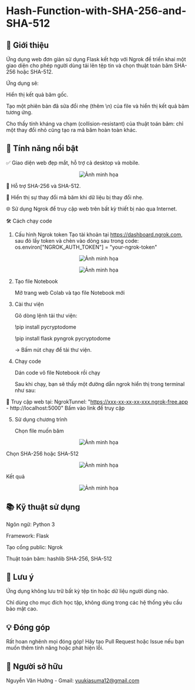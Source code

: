 # Hash-Function-with-SHA-256-and-SHA-512
📌 Giới thiệu
---
Ứng dụng web đơn giản sử dụng Flask kết hợp với Ngrok để triển khai một giao diện cho phép người dùng tải lên tệp tin và chọn thuật toán băm SHA-256 hoặc SHA-512. 

Ứng dụng sẽ:

   Hiển thị kết quả băm gốc.

   Tạo một phiên bản đã sửa đổi nhẹ (thêm \n) của file và hiển thị kết quả băm tương ứng.

   Cho thấy tính kháng va chạm (collision-resistant) của thuật toán băm: chỉ một thay đổi nhỏ cũng tạo ra mã băm hoàn toàn khác.

🚀 Tính năng nổi bật
---
✅ Giao diện web đẹp mắt, hỗ trợ cả desktop và mobile.
<p align="center">  
   <img src="Băm SHA256, 512/Ảnh chụp màn hình (88).png" alt="Ảnh minh họa" width="850" height="480">  
</p>  

🔐 Hỗ trợ SHA-256 và SHA-512.

🔁 Hiển thị sự thay đổi mã băm khi dữ liệu bị thay đổi nhẹ.

🌐 Sử dụng Ngrok để truy cập web trên bất kỳ thiết bị nào qua Internet.

🛠️ Cách chạy code
1. Cấu hình Ngrok token
Tạo tài khoản tại https://dashboard.ngrok.com, sau đó lấy token và chèn vào dòng sau trong code:
os.environ["NGROK_AUTH_TOKEN"] = "your-ngrok-token"
<p align="center">  
   <img src="Băm SHA256, 512/screenshot_1748694058.png" alt="Ảnh minh họa" width="350" height="180">  
</p>  
<p align="center">  
   <img src="Băm SHA256, 512/screenshot_1748694856.png" alt="Ảnh minh họa" width="550" height="280">  
</p> 

2. Tạo file Notebook

   Mở trang web Colab và tạo file Notebook mới

3. Cài thư viện

   Gõ dòng lệnh tải thư viện:

   !pip install pycryptodome

   !pip install flask pyngrok pycryptodome

   -> Bấm nút chạy để tải thư viện.
   
4. Chạy code

   Dán code vô file Notebook rồi chạy

   Sau khi chạy, bạn sẽ thấy một đường dẫn ngrok hiển thị trong terminal như sau:

📌 Truy cập web tại: NgrokTunnel: "https://xxx-xx-xx-xx-xxx.ngrok-free.app - http://localhost:5000"
Bấm vào link để truy cập

5. Sử dụng chương trình

   Chọn file muốn băm
<p align="center">  
   <img src="Băm SHA256, 512/screenshot_1748693355.png" alt="Ảnh minh họa" width="450" height="280">  
</p>  

   Chọn SHA-256 hoặc SHA-512
<p align="center">  
   <img src="Băm SHA256, 512/screenshot_1748693013.png" alt="Ảnh minh họa" width="450" height="280">  
</p>  

   Kết quả
<p align="center">  
   <img src="Băm SHA256, 512/screenshot_1748693214.png" alt="Ảnh minh họa" width="650" height="480">  
</p>  

📚 Kỹ thuật sử dụng
---
Ngôn ngữ: Python 3

Framework: Flask

Tạo cổng public: Ngrok

Thuật toán băm: hashlib SHA-256, SHA-512

📌 Lưu ý
---
Ứng dụng không lưu trữ bất kỳ tệp tin hoặc dữ liệu người dùng nào.

Chỉ dùng cho mục đích học tập, không dùng trong các hệ thống yêu cầu bảo mật cao.

💡 Đóng góp
---
Rất hoan nghênh mọi đóng góp! Hãy tạo Pull Request hoặc Issue nếu bạn muốn thêm tính năng hoặc phát hiện lỗi.

📄 Người sở hữu
---
Nguyễn Văn Hưởng - Gmail: yuukiasuma12@gmail.com

